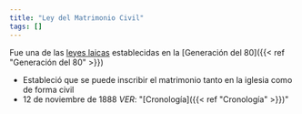 ```yaml
---
title: "Ley del Matrimonio Civil"
tags: []
---
```

Fue una de las [leyes laicas](#)  establecidas en la [Generación del 80]({{< ref "Generación del 80" >}})

- Estableció que se puede inscribir el matrimonio tanto en la iglesia como de forma civil
- 12 de noviembre de 1888
	*VER*: "[Cronología]({{< ref "Cronología" >}})"